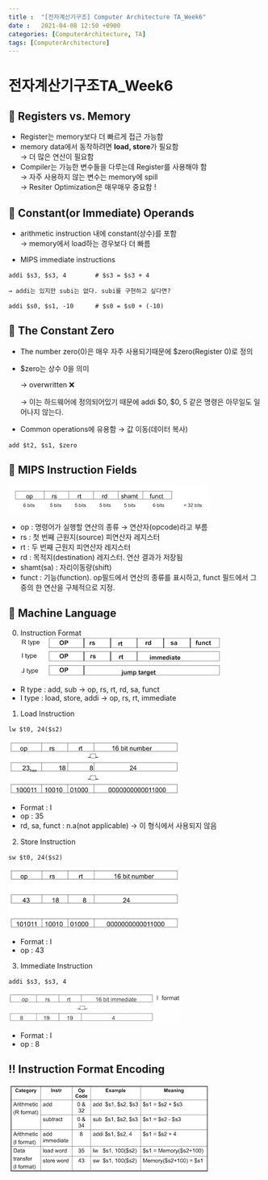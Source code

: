 ```yaml
---
title :  "[전자계산기구조] Computer Architecture TA_Week6"
date :   2021-04-08 12:50 +0900
categories: [ComputerArchitecture, TA]
tags: [ComputerArchitecture]
---
```


# 전자계산기구조TA_Week6

## 📌 Registers vs. Memory
* Register는 memory보다 더 빠르게 접근 가능함
* memory data에서 동작하려면 **load, store**가 필요함  
	→ 더 많은 연산이 필요함
* Compiler는 가능한 변수들을 다루는데 Register를 사용해야 함  
    → 자주 사용하지 않는 변수는 memory에 spill  
	→ Resiter Optimization은 매우매우 중요함 !
    

## 📌 Constant(or Immediate) Operands
* arithmetic instruction 내에 constant(상수)를 포함   
	→ memory에서 load하는 경우보다 더 빠름  

* MIPS immediate instructions
```console
addi $s3, $s3, 4        # $s3 = $s3 + 4
```
	→ addi는 있지만 subi는 없다. subi를 구현하고 싶다면?  
```console
addi $s0, $s1, -10      # $s0 = $s0 + (-10)
```


## 📌 The Constant Zero
* The number zero(0)은 매우 자주 사용되기때문에 $zero(Register 0)로 정의
* $zero는 상수 0을 의미
     
	→ overwritten ❌    

	→ 이는 하드웨어에 정의되어있기 때문에 
	    addi $0, $0, 5 같은 명령은 아무일도 일어나지 않는다.
* Common operations에 유용함 → 값 이동(데이터 복사)
```console
add $t2, $s1, $zero
```

## 📌 MIPS Instruction Fields
![MIPSInstructionFields](/assets/img/data/MIPSfield.png)  
* op : 명령어가 실행할 연산의 종류 → 연산자(opcode)라고 부름
* rs : 첫 번째 근원지(source) 피연산자 레지스터
* rt : 두 번째 근원지 피연산자 레지스터
* rd : 목적지(destination) 레지스터. 연산 결과가 저장됨
* shamt(sa) : 자리이동량(shift)
* funct : 기능(function). op필드에서 연산의 종류를 표시하고, funct 필드에서 그중의 한 연산을 구체적으로 지정.

## 📌 Machine Language
0. Instruction Format
   ![InstructionFormat](/assets/img/data/Instructionformat.png)
* R type : add, sub
	→ op, rs, rt, rd, sa, funct
* I type : load, store, addi
	→ op, rs, rt, immediate

1. Load Instruction
```console
lw $t0, 24($s2)
```
![LoadInstruction](/assets/img/data/Load.png)
* Format : I
* op : 35
* rd, sa, funct : n.a(not applicable) → 이 형식에서 사용되지 않음  
  
2. Store Instruction
```console
sw $t0, 24($s2)
```
![StoreInstruction](/assets/img/data/Store.png)
* Format : I
* op : 43  
  
3. Immediate Instruction
```console
addi $s3, $s3, 4
```
![ImmediateInstruction](/assets/img/data/Immediate.png)
* Format : I
* op : 8


## ‼️ Instruction Format Encoding
![InstructionFormatEncoding](/assets/img/data/InstructionFormating.png)

